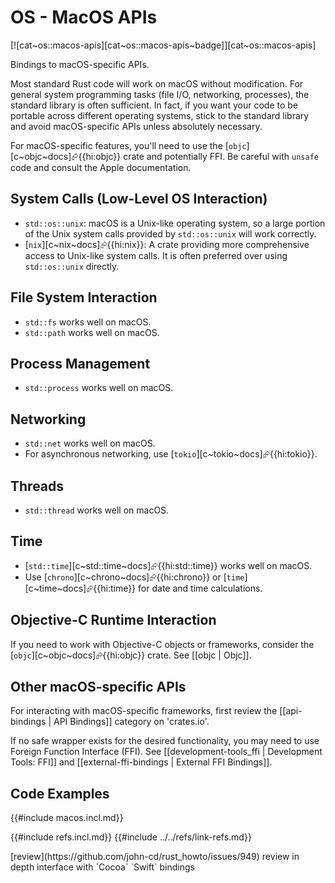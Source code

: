 # OS - MacOS APIs

[![cat~os::macos-apis][cat~os::macos-apis~badge]][cat~os::macos-apis]

Bindings to macOS-specific APIs.

Most standard Rust code will work on macOS without modification. For general system programming tasks (file I/O, networking, processes), the standard library is often sufficient. In fact, if you want your code to be portable across different operating systems, stick to the standard library and avoid macOS-specific APIs unless absolutely necessary.

For macOS-specific features, you'll need to use the [`objc`][c~objc~docs]⮳{{hi:objc}} crate and potentially FFI. Be careful with `unsafe` code and consult the Apple documentation.

## System Calls (Low-Level OS Interaction)

- `std::os::unix`: macOS is a Unix-like operating system, so a large portion of the Unix system calls provided by `std::os::unix` will work correctly.
- [`nix`][c~nix~docs]⮳{{hi:nix}}: A crate providing more comprehensive access to Unix-like system calls. It is often preferred over using `std::os::unix` directly.

## File System Interaction

- `std::fs` works well on macOS.
- `std::path` works well on macOS.

## Process Management

- `std::process` works well on macOS.

## Networking

- `std::net` works well on macOS.
- For asynchronous networking, use [`tokio`][c~tokio~docs]⮳{{hi:tokio}}.

## Threads

- `std::thread` works well on macOS.

## Time

- [`std::time`][c~std::time~docs]⮳{{hi:std::time}} works well on macOS.
- Use [`chrono`][c~chrono~docs]⮳{{hi:chrono}} or [`time`][c~time~docs]⮳{{hi:time}} for date and time calculations.

## Objective-C Runtime Interaction

If you need to work with Objective-C objects or frameworks, consider the [`objc`][c~objc~docs]⮳{{hi:objc}} crate.
See [[objc | Objc]].

## Other macOS-specific APIs

For interacting with macOS-specific frameworks, first review the [[api-bindings | API Bindings]] category on 'crates.io'.

If no safe wrapper exists for the desired functionality, you may need to use Foreign Function Interface (FFI).
See [[development-tools_ffi | Development Tools: FFI]] and [[external-ffi-bindings | External FFI Bindings]].

## Code Examples

{{#include macos.incl.md}}

{{#include refs.incl.md}}
{{#include ../../refs/link-refs.md}}

<div class="hidden">
[review](https://github.com/john-cd/rust_howto/issues/949)
review in depth
interface with `Cocoa`
`Swift` bindings
</div>
